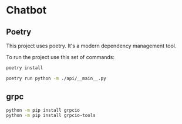 # Chatbot

## Poetry

This project uses poetry. It's a modern dependency management
tool.

To run the project use this set of commands:

```bash
poetry install
```

```bash
poetry run python -m ./api/__main__.py
```

## grpc

```bash
python -m pip install grpcio
python -m pip install grpcio-tools
```
